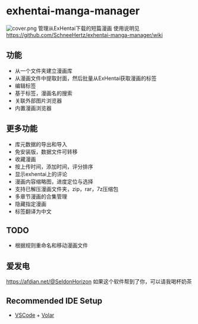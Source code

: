 # exhentai-manga-manager

![cover.png](https://raw.githubusercontent.com/SchneeHertz/exhentai-manga-manager/master/cover.png)
管理从ExHentai下载的短篇漫画
使用说明见 https://github.com/SchneeHertz/exhentai-manga-manager/wiki

## 功能
- 从一个文件夹建立漫画库
- 从漫画文件中提取封面，然后批量从ExHentai获取漫画的标签
- 编辑标签
- 基于标签，漫画名的搜索
- 关联外部图片浏览器
- 内置漫画浏览器

## 更多功能
- 库元数据的导出和导入
- 免安装版，数据文件可转移
- 收藏漫画
- 按上传时间，添加时间，评分排序
- 显示exhentai上的评论
- 漫画内容缩略图，进度定位与选择
- 支持已解压漫画文件夹，zip，rar，7z压缩包
- 多章节漫画的合集管理
- 隐藏指定漫画
- 标签翻译为中文

## TODO
- 根据规则重命名和移动漫画文件

## 爱发电
https://afdian.net/@SeldonHorizon
如果这个软件帮到了你，可以请我喝杯奶茶

## Recommended IDE Setup

- [VSCode](https://code.visualstudio.com/) + [Volar](https://marketplace.visualstudio.com/items?itemName=johnsoncodehk.volar)

